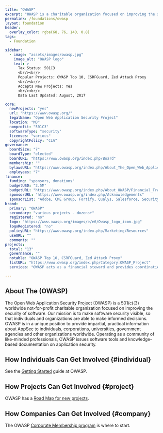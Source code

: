 ```yaml
---
title: "OWASP"
excerpt: "OWASP is a charitable organization focused on improving the security of software."
permalink: /foundations/owasp
layout: foundation
header:
  overlay_color: rgba(68, 76, 140, 0.8)
tags:
  - Foundation

sidebar:
  - image: "assets/images/owasp.jpg"
    image_alt: "OWASP logo"
    text: >
      Tax Status: 501C3  
      <br/><br/>
      Popular Projects: OWASP Top 10, CSRFGuard, Zed Attack Proxy  
      <br/><br/>
      Accepts New Projects: Yes  
      <br/><br/>
      Data Last Updated: August, 2017

core:
  newProjects: "yes"
  url: "https://www.owasp.org/"
  legalName: "Open Web Application Security Project"
  location: "MD"
  nonprofit: "501C3"
  softwareType: "security"
  licenses: "various"
  copyrightPolicy: "CLA"
governance:
  boardSize: "7"
  boardType: "elected"
  boardURL: "https://www.owasp.org/index.php/Board"
  membership: ""
  bylawsURL: "https://www.owasp.org/index.php/About_The_Open_Web_Application_Security_Project#OWASP_Foundation_Bylaws"
  employees: "7"
finance:
  funding: "sponsors, donations"
  budgetUSD: "2.5M"
  budgetURL: "https://www.owasp.org/index.php/About_OWASP/Financial_Transparency"
  sponsorURL: "https://www.owasp.org/index.php/Acknowledgements"
  sponsorList: "Adobe, CME Group, Fortify, Qualys, Salesforce, Security Innovation, Signal Sciences, waratek"
brand:
  primary: "OWASP"
  secondary: "various projects - dozens+"
  registered: "no"
  logo: "https://www.owasp.org/images/e/e6/Owasp_logo_icon.jpg"
  logoRegistered: "no"
  policyURL: "https://www.owasp.org/index.php/Marketing/Resources"
  useURL: ""
  comments: ""
projects:
  total: "13"
  governance: ""
  notable: "OWASP Top 10, CSRFGuard, Zed Attack Proxy"
  listURL: "https://www.owasp.org/index.php/Category:OWASP_Project"
  services: "OWASP acts as a financial steward and provides coordination services between projects."

---
```


## About The (OWASP)

The Open Web Application Security Project (OWASP) is a 501(c)(3) worldwide not-for-profit charitable organization focused on improving the security of software. Our mission is to make software security visible, so that individuals and organizations are able to make informed decisions. OWASP is in a unique position to provide impartial, practical information about AppSec to individuals, corporations, universities, government agencies and other organizations worldwide. Operating as a community of like-minded professionals, OWASP issues software tools and knowledge-based documentation on application security.

## How Individuals Can Get Involved {#individual}

See the [Getting Started](https://www.owasp.org/index.php/Getting_Started) guide at OWASP.

## How Projects Can Get Involved {#project}

OWASP has a [Road Map for new projects](https://www.owasp.org/index.php/Category:OWASP_Project#Starting_a_New_Project).

## How Companies Can Get Involved {#company}

The OWASP [Corporate Membership program](https://www.owasp.org/index.php/Corporate_Membership) is where to start.

